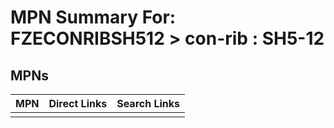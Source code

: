 



# MPN Summary For: FZECONRIBSH512 > con-rib : SH5-12

## MPNs
  

|MPN|Direct Links|Search Links|
| :--- | :--- | :--- |
||||

